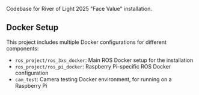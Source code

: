 Codebase for River of Light 2025 "Face Value" installation.

## Docker Setup

This project includes multiple Docker configurations for different components:

- `ros_project/ros_3xs_docker`: Main ROS Docker setup for the installation
- `ros_project/ros_pi_docker`: Raspberry Pi-specific ROS Docker configuration
- `cam_test`: Camera testing Docker environment, for running on a Raspberry Pi
